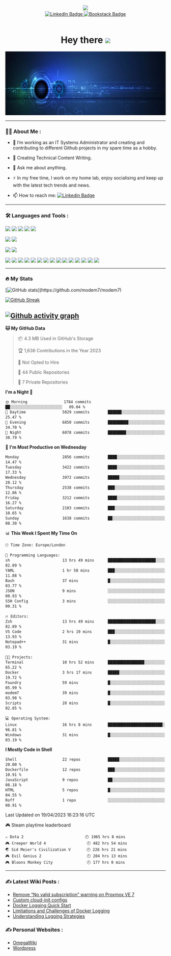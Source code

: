 <div id="header" align="center">
  <img src="https://media.giphy.com/media/f3iwJFOVOwuy7K6FFw/giphy.gif" width="300"/>
<div id="badges">
  <a href="https://www.linkedin.com/in/alexlaneit/">
    <img src="https://img.shields.io/badge/LinkedIn-blue?style=for-the-badge&logo=linkedin&logoColor=white" alt="LinkedIn Badge"/>
  </a>
  <a href="https://modem7.com">
  <img src="https://img.shields.io/badge/Bookstack-blue?style=for-the-badge&logo=BookStack&logoColor=white" alt="Bookstack Badge"/>
  </a>
</div>
  <img src="https://komarev.com/ghpvc/?username=modem7&style=flat-square&color=blue" alt=""/>
<h1>
  Hey there
  <img src="https://media.giphy.com/media/hvRJCLFzcasrR4ia7z/giphy.gif" width="30px"/>
</h1>
</div>

<div align="center">
  <img src="https://github.com/modem7/MiscAssets/blob/master/images/ezgif-6-79e26c05da.jpg" width="800" height="200"/>
</div>

---

### :man_technologist: About Me :
- :telescope: I’m working as an IT Systems Administrator and creating and contributing to different Github projects in my spare time as a hobby.

- :seedling: Creating Technical Content Writing.

- 💬 Ask me about anything.

- :zap: In my free time, I work on my home lab, enjoy socialising and keep up with the latest tech trends and news.

- :mailbox: How to reach me: [![Linkedin Badge](https://img.shields.io/badge/-AlexLaneIT-blue?style=flat&logo=Linkedin&logoColor=white)](https://www.linkedin.com/in/alexlaneit/)

---

### :hammer_and_wrench: Languages and Tools :
![](https://img.shields.io/badge/OS-Centos-informational?style=flat&logo=centos&logoColor=white&color=981e32)
![](https://img.shields.io/badge/OS-Debian-informational?style=flat&logo=debian&logoColor=white&color=981e32)
![](https://img.shields.io/badge/OS-RHEL-informational?style=flat&logo=red-hat&logoColor=white&color=981e32)
![](https://img.shields.io/badge/OS-Ubuntu-informational?style=flat&logo=ubuntu&logoColor=white&color=981e32)
![](https://img.shields.io/badge/OS-Windows-informational?style=flat&logo=windows&logoColor=white&color=981e32)

![](https://img.shields.io/badge/Editor-Notepad++-informational?style=flat&logo=notepadplusplus&logoColor=white&color=981e32)
![](https://img.shields.io/badge/Editor-Visual_Studio_Code-informational?style=flat&logo=visual-studio-code&logoColor=white&color=981e32)


![](https://img.shields.io/badge/Shell-Bash-informational?style=flat&logo=gnu-bash&logoColor=white&color=981e32)
![](https://img.shields.io/badge/Shell-ZSH-informational?style=flat&logo=gnu-bash&logoColor=white&color=981e32)

![](https://img.shields.io/badge/Tools-3CX-informational?style=flat&logoColor=white&color=981e32)
![](https://img.shields.io/badge/Tools-Ansible-informational?style=flat&logo=ansible&logoColor=white&color=981e32)
![](https://img.shields.io/badge/Tools-Arduino-informational?style=flat&logo=arduino&logoColor=white&color=981e32)
![](https://img.shields.io/badge/Tools-Borg-informational?style=flat&logoColor=white&color=981e32)
![](https://img.shields.io/badge/Tools-Docker-informational?style=flat&logo=docker&logoColor=white&color=981e32)
![](https://img.shields.io/badge/Tools-Drone_CI-informational?style=flat&logo=drone&logoColor=white&color=981e32)
![](https://img.shields.io/badge/Tools-Git-informational?style=flat&logo=git&logoColor=white&color=981e32)
![](https://img.shields.io/badge/Tools-Github-informational?style=flat&logo=github&logoColor=white&color=981e32)
![](https://img.shields.io/badge/Tools-Gitlab-informational?style=flat&logo=gitlab&logoColor=white&color=981e32)
![](https://img.shields.io/badge/Tools-Jira-informational?style=flat&logo=jira&logoColor=white&color=981e32)
![](https://img.shields.io/badge/Tools-Kanban-informational?style=flat&logoColor=white&color=981e32)
![](https://img.shields.io/badge/Tools-Nginx-informational?style=flat&logo=nginx&logoColor=white&color=981e32)
![](https://img.shields.io/badge/Tools-Raspberry_Pi-informational?style=flat&logo=raspberry-pi&logoColor=white&color=981e32)
![](https://img.shields.io/badge/Tools-Snyk-informational?style=flat&logo=snyk&logoColor=white&color=981e32)
![](https://img.shields.io/badge/Tools-Traefik-informational?style=flat&logo=traefikmesh&logoColor=white&color=981e32)

---

### :fire: My Stats
[![GitHub stats](https://github-readme-stats.vercel.app/api?username=modem7&show_icons=true&theme=codeSTACKr&count_private=true")](https://github.com/modem7/modem7)

[![GitHub Streak](https://streak-stats.demolab.com?user=modem7&theme=elegant&hide_border=true&date_format=j%20M%5B%20Y%5D&background=DD272700)](https://git.io/streak-stats)

[![Github activity graph](https://github-readme-activity-graph.cyclic.app/graph?username=modem7&theme=elegant&custom_title=Contribution%20Graph&hide_border=true&bg_color=%20)](https://github.com/modem7/modem7)
---

<!--START_SECTION:waka-->
**🐱 My GitHub Data** 

> 📦 4.3 MB Used in GitHub's Storage 
 > 
> 🏆 1,636 Contributions in the Year 2023
 > 
> 🚫 Not Opted to Hire
 > 
> 📜 44 Public Repositories 
 > 
> 🔑 7 Private Repositories 
 > 
**I'm a Night 🦉** 

```text
🌞 Morning                1784 commits        ██░░░░░░░░░░░░░░░░░░░░░░░   09.04 % 
🌆 Daytime                5029 commits        ██████░░░░░░░░░░░░░░░░░░░   25.47 % 
🌃 Evening                6850 commits        █████████░░░░░░░░░░░░░░░░   34.70 % 
🌙 Night                  6078 commits        ████████░░░░░░░░░░░░░░░░░   30.79 % 
```
📅 **I'm Most Productive on Wednesday** 

```text
Monday                   2856 commits        ████░░░░░░░░░░░░░░░░░░░░░   14.47 % 
Tuesday                  3422 commits        ████░░░░░░░░░░░░░░░░░░░░░   17.33 % 
Wednesday                3972 commits        █████░░░░░░░░░░░░░░░░░░░░   20.12 % 
Thursday                 2538 commits        ███░░░░░░░░░░░░░░░░░░░░░░   12.86 % 
Friday                   3212 commits        ████░░░░░░░░░░░░░░░░░░░░░   16.27 % 
Saturday                 2103 commits        ███░░░░░░░░░░░░░░░░░░░░░░   10.65 % 
Sunday                   1638 commits        ██░░░░░░░░░░░░░░░░░░░░░░░   08.30 % 
```


📊 **This Week I Spent My Time On** 

```text
🕑︎ Time Zone: Europe/London

💬 Programming Languages: 
sh                       13 hrs 49 mins      █████████████████████░░░░   82.89 % 
YAML                     1 hr 58 mins        ███░░░░░░░░░░░░░░░░░░░░░░   11.88 % 
Bash                     37 mins             █░░░░░░░░░░░░░░░░░░░░░░░░   03.77 % 
JSON                     9 mins              ░░░░░░░░░░░░░░░░░░░░░░░░░   00.93 % 
SSH Config               3 mins              ░░░░░░░░░░░░░░░░░░░░░░░░░   00.31 % 

🔥 Editors: 
Zsh                      13 hrs 49 mins      █████████████████████░░░░   82.89 % 
VS Code                  2 hrs 19 mins       ███░░░░░░░░░░░░░░░░░░░░░░   13.93 % 
Notepad++                31 mins             █░░░░░░░░░░░░░░░░░░░░░░░░   03.19 % 

🐱‍💻 Projects: 
Terminal                 10 hrs 52 mins      ████████████████░░░░░░░░░   65.22 % 
Docker                   3 hrs 17 mins       █████░░░░░░░░░░░░░░░░░░░░   19.72 % 
Foundry                  59 mins             █░░░░░░░░░░░░░░░░░░░░░░░░   05.99 % 
modem7                   39 mins             █░░░░░░░░░░░░░░░░░░░░░░░░   03.98 % 
Scripts                  28 mins             █░░░░░░░░░░░░░░░░░░░░░░░░   02.85 % 

💻 Operating System: 
Linux                    16 hrs 8 mins       ████████████████████████░   96.81 % 
Windows                  31 mins             █░░░░░░░░░░░░░░░░░░░░░░░░   03.19 % 
```

**I Mostly Code in Shell** 

```text
Shell                    22 repos            █████░░░░░░░░░░░░░░░░░░░░   20.00 % 
Dockerfile               12 repos            ███░░░░░░░░░░░░░░░░░░░░░░   10.91 % 
JavaScript               9 repos             ██░░░░░░░░░░░░░░░░░░░░░░░   08.18 % 
HTML                     5 repos             █░░░░░░░░░░░░░░░░░░░░░░░░   04.55 % 
Roff                     1 repo              ░░░░░░░░░░░░░░░░░░░░░░░░░   00.91 % 
```




 Last Updated on 19/04/2023 16:23:16 UTC
<!--END_SECTION:waka-->

<!-- steam-box start -->
🎮 Steam playtime leaderboard
```text
⚔️ Dota 2                           🕘 1965 hrs 8 mins
🎮 Creeper World 4                  🕘 482 hrs 54 mins
🌏 Sid Meier's Civilization V       🕘 226 hrs 21 mins
🎮 Evil Genius 2                    🕘 204 hrs 13 mins
🎮 Bloons Monkey City               🕘 177 hrs 0 mins
```
<!-- Powered by https://github.com/YouEclipse/steam-box . -->
<!-- steam-box end -->

---

### :writing_hand: Latest Wiki Posts :
<!-- BLOG-POST-LIST:START -->
- [Remove “No valid subscription” warning on Proxmox VE 7](https://www.modem7.com/books/proxmox-setup/page/remove-no-valid-subscription-warning-on-proxmox-ve-7)
- [Custom cloud-init configs](https://www.modem7.com/books/scripts/page/custom-cloud-init-configs)
- [Docker Logging Quick Start](https://www.modem7.com/books/managing-docker/page/docker-logging-quick-start)
- [Limitations and Challenges of Docker Logging](https://www.modem7.com/books/managing-docker/page/limitations-and-challenges-of-docker-logging)
- [Understanding Logging Strategies](https://www.modem7.com/books/managing-docker/page/understanding-logging-strategies)
<!-- BLOG-POST-LIST:END -->

### :writing_hand: Personal Websites :
- [OmegaWiki](https://modem7.com)
- [Wordpress](https://modem7.wordpress.com)
